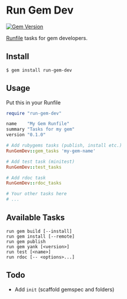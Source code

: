Run Gem Dev
===========

[![Gem Version](https://badge.fury.io/rb/run-gem-dev.svg)](http://badge.fury.io/rb/run-gem-dev)

[Runfile](https://github.com/DannyBen/runfile) tasks for gem developers.

## Install

	$ gem install run-gem-dev

## Usage

Put this in your Runfile

```ruby
require "run-gem-dev"

name    "My Gem Runfile"
summary "Tasks for my gem"
version "0.1.0"

# Add rubygems tasks (publish, install etc.)
RunGemDev::gem_tasks 'my-gem-name'

# Add test task (minitest)
RunGemDev::test_tasks

# Add rdoc task
RunGemDev::rdoc_tasks

# Your other tasks here
# ...

```

## Available Tasks

	run gem build [--install]
	run gem install [--remote]
	run gem publish
	run gem yank [<version>]
	run test [<name>]
	run rdoc [-- <options>...]

## Todo

- Add `init` (scaffold gemspec and folders)
